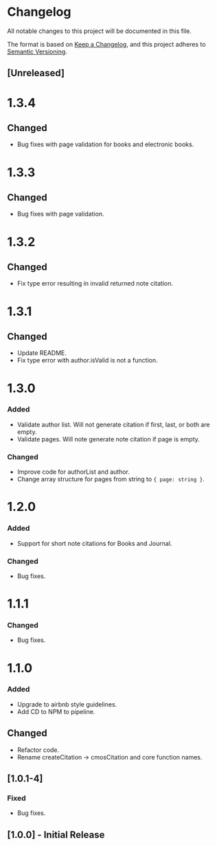 # Changelog
All notable changes to this project will be documented in this file.

The format is based on [Keep a Changelog](https://keepachangelog.com/en/1.0.0/),
and this project adheres to [Semantic Versioning](https://semver.org/spec/v2.0.0.html).

## [Unreleased]

# 1.3.4
## Changed
- Bug fixes with page validation for books and electronic books.

# 1.3.3
## Changed
- Bug fixes with page validation.

# 1.3.2
## Changed
- Fix type error resulting in invalid returned note citation.

# 1.3.1
## Changed
- Update README.
- Fix type error with author.isValid is not a function. 

# 1.3.0
### Added
- Validate author list. Will not generate citation if first, last, or both are empty.
- Validate pages. Will note generate note citation if page is empty.

### Changed
- Improve code for authorList and author.
- Change array structure for pages from string to `{ page: string }`.

# 1.2.0
### Added
- Support for short note citations for Books and Journal.

### Changed
- Bug fixes.

# 1.1.1
### Changed
- Bug fixes.

# 1.1.0
### Added
- Upgrade to airbnb style guidelines.
- Add CD to NPM to pipeline.

## Changed
- Refactor code.
- Rename createCitation -> cmosCitation and core function names.

## [1.0.1-4]
### Fixed
- Bug fixes.

## [1.0.0] - Initial Release